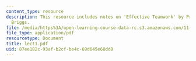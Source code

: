 ```yaml
---
content_type: resource
description: This resource includes notes on 'Effective Teamwork' by Prof. de Souza
  Briggs.
file: /media/https%3A/open-learning-course-data-rc.s3.amazonaws.com/11-201-gateway-planning-action-fall-2005/87ee182c93afb2cfbe4c69d645e68dd8_lect1.pdf
file_type: application/pdf
resourcetype: Document
title: lect1.pdf
uid: 87ee182c-93af-b2cf-be4c-69d645e68dd8
---
```

